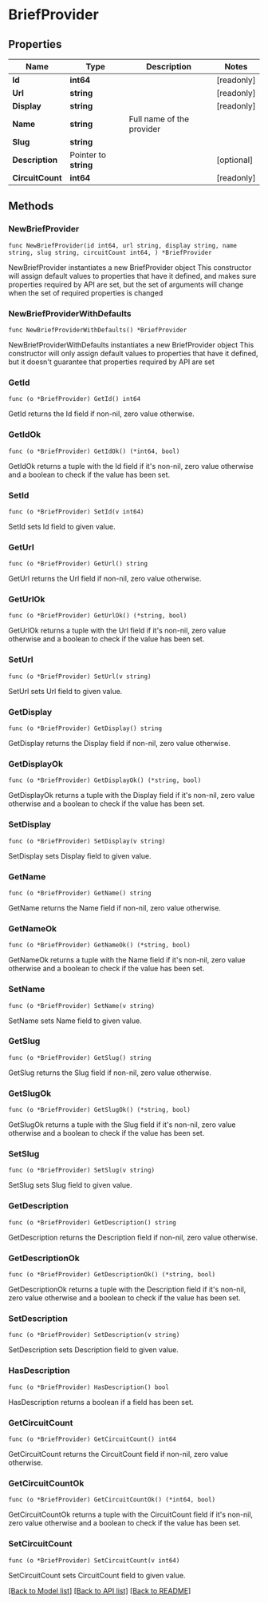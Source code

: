 # BriefProvider

## Properties

Name | Type | Description | Notes
------------ | ------------- | ------------- | -------------
**Id** | **int64** |  | [readonly] 
**Url** | **string** |  | [readonly] 
**Display** | **string** |  | [readonly] 
**Name** | **string** | Full name of the provider | 
**Slug** | **string** |  | 
**Description** | Pointer to **string** |  | [optional] 
**CircuitCount** | **int64** |  | [readonly] 

## Methods

### NewBriefProvider

`func NewBriefProvider(id int64, url string, display string, name string, slug string, circuitCount int64, ) *BriefProvider`

NewBriefProvider instantiates a new BriefProvider object
This constructor will assign default values to properties that have it defined,
and makes sure properties required by API are set, but the set of arguments
will change when the set of required properties is changed

### NewBriefProviderWithDefaults

`func NewBriefProviderWithDefaults() *BriefProvider`

NewBriefProviderWithDefaults instantiates a new BriefProvider object
This constructor will only assign default values to properties that have it defined,
but it doesn't guarantee that properties required by API are set

### GetId

`func (o *BriefProvider) GetId() int64`

GetId returns the Id field if non-nil, zero value otherwise.

### GetIdOk

`func (o *BriefProvider) GetIdOk() (*int64, bool)`

GetIdOk returns a tuple with the Id field if it's non-nil, zero value otherwise
and a boolean to check if the value has been set.

### SetId

`func (o *BriefProvider) SetId(v int64)`

SetId sets Id field to given value.


### GetUrl

`func (o *BriefProvider) GetUrl() string`

GetUrl returns the Url field if non-nil, zero value otherwise.

### GetUrlOk

`func (o *BriefProvider) GetUrlOk() (*string, bool)`

GetUrlOk returns a tuple with the Url field if it's non-nil, zero value otherwise
and a boolean to check if the value has been set.

### SetUrl

`func (o *BriefProvider) SetUrl(v string)`

SetUrl sets Url field to given value.


### GetDisplay

`func (o *BriefProvider) GetDisplay() string`

GetDisplay returns the Display field if non-nil, zero value otherwise.

### GetDisplayOk

`func (o *BriefProvider) GetDisplayOk() (*string, bool)`

GetDisplayOk returns a tuple with the Display field if it's non-nil, zero value otherwise
and a boolean to check if the value has been set.

### SetDisplay

`func (o *BriefProvider) SetDisplay(v string)`

SetDisplay sets Display field to given value.


### GetName

`func (o *BriefProvider) GetName() string`

GetName returns the Name field if non-nil, zero value otherwise.

### GetNameOk

`func (o *BriefProvider) GetNameOk() (*string, bool)`

GetNameOk returns a tuple with the Name field if it's non-nil, zero value otherwise
and a boolean to check if the value has been set.

### SetName

`func (o *BriefProvider) SetName(v string)`

SetName sets Name field to given value.


### GetSlug

`func (o *BriefProvider) GetSlug() string`

GetSlug returns the Slug field if non-nil, zero value otherwise.

### GetSlugOk

`func (o *BriefProvider) GetSlugOk() (*string, bool)`

GetSlugOk returns a tuple with the Slug field if it's non-nil, zero value otherwise
and a boolean to check if the value has been set.

### SetSlug

`func (o *BriefProvider) SetSlug(v string)`

SetSlug sets Slug field to given value.


### GetDescription

`func (o *BriefProvider) GetDescription() string`

GetDescription returns the Description field if non-nil, zero value otherwise.

### GetDescriptionOk

`func (o *BriefProvider) GetDescriptionOk() (*string, bool)`

GetDescriptionOk returns a tuple with the Description field if it's non-nil, zero value otherwise
and a boolean to check if the value has been set.

### SetDescription

`func (o *BriefProvider) SetDescription(v string)`

SetDescription sets Description field to given value.

### HasDescription

`func (o *BriefProvider) HasDescription() bool`

HasDescription returns a boolean if a field has been set.

### GetCircuitCount

`func (o *BriefProvider) GetCircuitCount() int64`

GetCircuitCount returns the CircuitCount field if non-nil, zero value otherwise.

### GetCircuitCountOk

`func (o *BriefProvider) GetCircuitCountOk() (*int64, bool)`

GetCircuitCountOk returns a tuple with the CircuitCount field if it's non-nil, zero value otherwise
and a boolean to check if the value has been set.

### SetCircuitCount

`func (o *BriefProvider) SetCircuitCount(v int64)`

SetCircuitCount sets CircuitCount field to given value.



[[Back to Model list]](../README.md#documentation-for-models) [[Back to API list]](../README.md#documentation-for-api-endpoints) [[Back to README]](../README.md)


